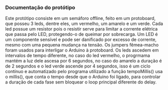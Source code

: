 ### Documentação do protótipo 

Este protótipo consiste em um semáforo offline, feito em um protoboard, que posseu 3 leds, dentre eles, um vermelho, um amarelo e um verde. Cada led possue um resistor pois o resistir serve para limitar a corrente elétrica que 
passa pelo LED, protegendo-o de queimar por sobrecarga. Um LED é um componente sensível e pode ser danificado por excesso de corrente, mesmo com uma pequena mudança na tensão. Os jumpers fêmea-macho foram usados para interligar 
o Arduino à protoboard. Os leds ascedem em intervalos de tempo diferente, no caso do led vermelho, o progrmama mantém a luz dele ascesa por 6 segundos, no caso do amarelo a duração é de 2 segundos e 
o led verde ascende por 4 segundos, isso é um ciclo contínuo e automatizado pelo programa utilizado a função tempoMillis() usa o millis(), que conta o tempo desde que o Arduino foi ligado, para controlar a 
duração de cada fase sem bloquear o loop principal diferente do delay.
